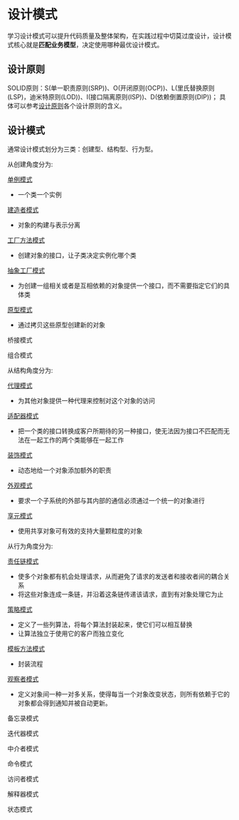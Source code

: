 # 设计模式

学习设计模式可以提升代码质量及整体架构，在实践过程中切莫过度设计，设计模式核心就是**匹配业务模型**，决定使用哪种最优设计模式。

## 设计原则

SOLID原则：S(单一职责原则(SRP))、O(开闭原则(OCP))、L(里氏替换原则(LSP)，迪米特原则(LOD))、I(接口隔离原则(ISP))、D(依赖倒置原则(DIP))； 具体可以参考[设计原则](/theory/设计原则.md)各个设计原则的含义。

## 设计模式

通常设计模式划分为三类：创建型、结构型、行为型。

从创建角度分为:

[单例模式](./theory/创建型/单例模式.md)

- 一个类一个实例

[建造者模式](./theory/创建型/建造者模式.md)

- 对象的构建与表示分离

[工厂方法模式](./theory/创建型/工厂方法.md)

- 创建对象的接口，让子类决定实例化哪个类

[抽象工厂模式](./theory/创建型/抽象工厂.md)

- 为创建一组相关或者是互相依赖的对象提供一个接口，而不需要指定它们的具体类

[原型模式](./theory/创建型/原型模式.md)

- 通过拷贝这些原型创建新的对象

桥接模式

组合模式

从结构角度分为:

[代理模式](./theory/结构型/代理模式.md)

- 为其他对象提供一种代理来控制对这个对象的访问

[适配器模式](./theory/结构型/适配器模式.md)

- 把一个类的接口转换成客户所期待的另一种接口，使无法因为接口不匹配而无法在一起工作的两个类能够在一起工作

[装饰模式](theory/结构型/装饰模式.md)

- 动态地给一个对象添加额外的职责

[外观模式](./theory/结构型/外观模式.md)

- 要求一个子系统的外部与其内部的通信必须通过一个统一的对象进行

[享元模式](./theory/结构型/享元模式.md)

- 使用共享对象可有效的支持大量颗粒度的对象

从行为角度分为:

[责任链模式](./theory/行为型/责任链模式.md)

- 使多个对象都有机会处理请求，从而避免了请求的发送者和接收者间的耦合关系
- 将这些对象连成一条链，并沿着这条链传递该请求，直到有对象处理它为止

[策略模式](./theory/行为型/策略模式.md)

- 定义了一些列算法，将每个算法封装起来，使它们可以相互替换
- 让算法独立于使用它的客户而独立变化

[模板方法模式](./theory/行为型/模板方法.md)

- 封装流程

[观察者模式](./theory/行为型/观察者模式.md)

- 定义对象间一种一对多关系，使得每当一个对象改变状态，则所有依赖于它的对象都会得到通知并被自动更新。

备忘录模式

迭代器模式

中介者模式

命令模式

访问者模式

解释器模式

状态模式